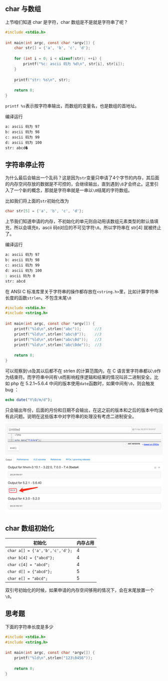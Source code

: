 ## char 与数组

上节咱们知道 char 是字符，char 数组是不是就是字符串了呢？

```c
#include <stdio.h>

int main(int argc, const char *argv[]) {
    char str[] = {'a', 'b', 'c', 'd'};
 
    for (int i = 0; i < sizeof(str); ++i) {
        printf("%c: ascii 码为 %d\n", str[i], str[i]);
    }

    printf("str: %s\n", str);
 
    return 0;
}
```

`printf %s`表示按字符串输出，而数组的变量名，也是数组的首地址。

编译运行

```bash
a: ascii 码为 97
b: ascii 码为 98
c: ascii 码为 99
d: ascii 码为 100
str: abcd�
```
## 字符串停止符

为什么最后会输出一个乱码？这是因为`str`变量只申请了4个字节的内存，其后面的内存空间存放的数据是不可控的，会继续输出，直到遇到`\0`才会终止。这里引入了一个新的概念，那就是字符串就是一串以`\0`结尾的字符数组。

比如我们将上面的`str`初始化改为
```c
char str[5] = {'a', 'b', 'c', 'd'};
```
上节我们知道申请的内存，不初始化的单元则自动用该数组元素类型的默认值填充，所以会填充`0`，ascii 码`0`对应的不可见字符`\0`。所以字符串在 str[4] 就被终止了。

编译运行
```bash
a: ascii 码为 97
b: ascii 码为 98
c: ascii 码为 99
d: ascii 码为 100
: ascii 码为 0
str: abcd
```
在 ANSI C 标准库里关于字符串的操作都存放在`<string.h>`里，比如计算字符串长度的函数`strlen`，不包含末尾`\0`

```c
#include <stdio.h>
#include <string.h>

int main(int argc, const char *argv[]) {
    printf("%ld\n",strlen("abc"));      //3
    printf("%ld\n",strlen("abc\0"));    //3
    printf("%ld\n",strlen("abc\0d"));   //3
    printf("%ld\n",strlen("abc\0de"));  //3

    return 0;
}
```
可以观察到`\0`及其以后都不在 strlen 的计算范围内，在 C 语言里字符串都以`\0`作为结束符。而字符串中间有`\0`而影响程序逻辑和结果的情况叫非二进制安全。比如 php 在 5.2.1~5.6.4 中间的版本使用`date`函数时，如果中间有`\0`，则会触发 bug ：
```php
echo date("Y\0/m/d");
```
只会输出年份，后面的月份和日期不会输出，在这之前的版本和之后的版本中均没有此问题。说明在这些版本中对字符串的处理没有考虑二进制安全。

![二进制安全问题](../img/04/string-php-date.png)

## char 数组初始化

初始化 | 内存占用
------- | -------
`char a[] = {'a','b','c','d'};` | 4 
`char b[4] = {"abcd"};` | 4
`char c[4] = "abcd";` | 4
`char d[] = {"abcd"};` | 5
`char e[] = "abcd";` | 5

双引号初始化的时候，如果申请的内存空间够用的情况下，会在末尾放置一个`\0`。

## 思考题

下面的字符串长度是多少
```c
#include <stdio.h>
#include <string.h>

int main(int argc, const char *argv[]) {
    printf("%ld\n",strlen("123\0456"));

    return 0;
}
```